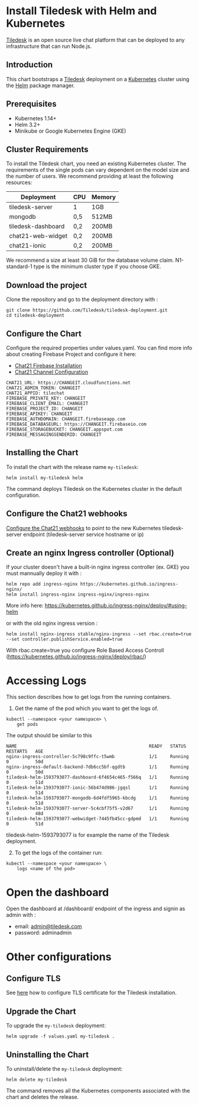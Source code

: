 # Install Tiledesk with Helm and Kubernetes

[Tiledesk](https://www.tiledesk.com/) is an open source live chat platform that can be deployed to any infrastructure that can run Node.js.

## Introduction

This chart bootstraps a [Tiledesk](https://github.com/tiledesk/tiledesk-deployment/helm) deployment on a [Kubernetes](http://kubernetes.io) cluster using the [Helm](https://helm.sh) package manager.


## Prerequisites

- Kubernetes 1.14+
- Helm 3.2+
- Minikube or Google Kubernetes Engine (GKE)



## Cluster Requirements
To install the Tiledesk chart, you need an existing Kubernetes cluster.
The requirements of the single pods can vary dependent on the model size and the number of users. We recommend providing at least the following resources:

| Deployment         | CPU | Memory |
|--------------------|-----|--------|
| tiledesk-server    | 1   | 1GB    |
| mongodb            | 0,5 | 512MB  |
| tiledesk-dashboard | 0,2 | 200MB  |
| chat21-web-widget  | 0,2 | 200MB  |
| chat21-ionic       | 0,2 | 200MB  |

We recommend a size at least 30 GiB for the database volume claim.
N1-standard-1 type is the minimum cluster type if you choose GKE.

## Download the project

Clone the repository and go to the deployment directory with :

```console
git clone https://github.com/Tiledesk/tiledesk-deployment.git
cd tiledesk-deployment
```

## Configure the Chart
Configure the required properties under values.yaml. You can find more info about creating Firebase Project and configure it here: 
* [Chat21 Firebase Installation](https://developer.tiledesk.com/installation/chat21-installation/chat21-firebase-installation)
* [Chat21 Channel Configuration](https://developer.tiledesk.com/configuration/channel)

```
CHAT21_URL: https://CHANGEIT.cloudfunctions.net
CHAT21_ADMIN_TOKEN: CHANGEIT
CHAT21_APPID: tilechat
FIREBASE_PRIVATE_KEY: CHANGEIT
FIREBASE_CLIENT_EMAIL: CHANGEIT
FIREBASE_PROJECT_ID: CHANGEIT
FIREBASE_APIKEY: CHANGEIT
FIREBASE_AUTHDOMAIN: CHANGEIT.firebaseapp.com
FIREBASE_DATABASEURL: https://CHANGEIT.firebaseio.com
FIREBASE_STORAGEBUCKET: CHANGEIT.appspot.com
FIREBASE_MESSAGINGSENDERID: CHANGEIT
```


## Installing the Chart

To install the chart with the release name `my-tiledesk`:

```console
helm install my-tiledesk helm
```

The command deploys Tiledesk on the Kubernetes cluster in the default configuration. 

## Configure the Chat21 webhooks

[Configure the Chat21 webhooks](https://developer.tiledesk.com/installation/chat21-installation/chat21-firebase-installation#2-2-configure-the-chat21-webhooks) to point to the new Kubernetes tiledesk-server endpoint (tiledesk-server service hostname or ip)


## Create an nginx Ingress controller (Optional)
If your cluster doesn't have a built-in nginx ingress controller (ex. GKE) you must mannually deploy it with :

```console
helm repo add ingress-nginx https://kubernetes.github.io/ingress-nginx/
helm install ingress-nginx ingress-nginx/ingress-nginx
```

More info here: https://kubernetes.github.io/ingress-nginx/deploy/#using-helm

or with the old nginx ingress version :

```console
helm install nginx-ingress stable/nginx-ingress --set rbac.create=true --set controller.publishService.enabled=true
```
With rbac.create=true you configure Role Based Access Controll (https://kubernetes.github.io/ingress-nginx/deploy/rbac/)



# Accessing Logs
This section describes how to get logs from the running containers.

1. Get the name of the pod which you want to get the logs of.
```console
kubectl --namespace <your namespace> \
    get pods
```
The output should be similar to this
```
NAME                                                  READY   STATUS    RESTARTS   AGE
nginx-ingress-controller-5c798c9ffc-t5wmb             1/1     Running   0          50d
nginx-ingress-default-backend-7db6cc5bf-qgdtb         1/1     Running   0          50d
tiledesk-helm-1593793077-dashboard-6f4654c465-f566q   1/1     Running   0          51d
tiledesk-helm-1593793077-ionic-56b474d986-jgqsl       1/1     Running   0          51d
tiledesk-helm-1593793077-mongodb-6d4fdf5965-kbcdg     1/1     Running   0          51d
tiledesk-helm-1593793077-server-5c4cbf75f5-v2d67      1/1     Running   0          48d
tiledesk-helm-1593793077-webwidget-7445fb45cc-gdpmd   1/1     Running   0          51d
```
tiledesk-helm-1593793077 is for example the name of the Tiledesk deployment.

2. To get the logs of the container run:

```console
kubectl --namespace <your namespace> \
    logs <name of the pod>
```

# Open the dashboard

Open the dashboard at /dashboard/ endpoint of the ingress and signin as admin with :

* email: admin@tiledesk.com
* password: adminadmin

# Other configurations

## Configure TLS

See [here](https://github.com/Tiledesk/tiledesk-deployment/blob/master/helm/docs/tls.md) how to configure TLS certificate for the Tiledesk installation. 

## Upgrade the Chart


To upgrade the `my-tiledesk` deployment:

```console
helm upgrade -f values.yaml my-tiledesk .
```

## Uninstalling the Chart

To uninstall/delete the `my-tiledesk` deployment:

```console
helm delete my-tiledesk
```

The command removes all the Kubernetes components associated with the chart and deletes the release.

